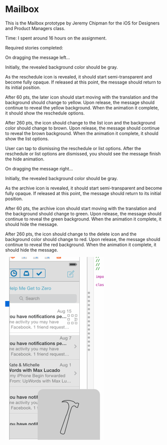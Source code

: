 # Mailbox

This is the Mailbox prototype by Jeremy Chipman for the iOS for Designers and Product Managers class.

Time: I spent around 16 hours on the assignment. 

Required stories completed:

On dragging the message left...

Initially, the revealed background color should be gray.

As the reschedule icon is revealed, it should start semi-transparent and become fully opaque. If released at this point, the message should return to its initial position.

After 60 pts, the later icon should start moving with the translation and the background should change to yellow.
Upon release, the message should continue to reveal the yellow background. When the animation it complete, it should show the reschedule options.

After 260 pts, the icon should change to the list icon and the background color should change to brown.
Upon release, the message should continue to reveal the brown background. When the animation it complete, it should show the list options.

User can tap to dismissing the reschedule or list options. After the reschedule or list options are dismissed, you should see the message finish the hide animation.

On dragging the message right...

Initially, the revealed background color should be gray.

As the archive icon is revealed, it should start semi-transparent and become fully opaque. If released at this point, the message should return to its initial position.

After 60 pts, the archive icon should start moving with the translation and the background should change to green.
Upon release, the message should continue to reveal the green background. When the animation it complete, it should hide the message.

After 260 pts, the icon should change to the delete icon and the background color should change to red.
Upon release, the message should continue to reveal the red background. When the animation it complete, it should hide the message.

![Video Walkthrough](Mailbox.gif)

